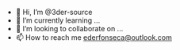 - 👋 Hi, I’m @3der-source
- 🌱 I’m currently learning ...
- 💞️ I’m looking to collaborate on ...
- 📫 How to reach me  ederfonseca@outlook.com
